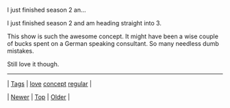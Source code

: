 <!--
title: I just finished season 2 and am heading straight into 3. This show is such the awesome concept. It might have been a wise couple of bucks spent on a German speaking consultant. So many needless dumb mistakes. Still love it though.
date: 2020-06-28T15:27:00.278Z
tags: love, concept, regular
-->


I just finished season 2 an...

<p>I just finished season 2 and am heading straight into 3.</p>

<p>This show is such the awesome concept. It might have been a wise couple of bucks spent on a German speaking consultant. So many needless dumb mistakes.</p>

<p>Still love it though.</p>

<!--BOTTOM-POST-NAVIGATION-->
---

| [Tags](tags.md) | [love](tag-love.md) [concept](tag-concept.md) [regular](tag-regular.md) |

| [Newer](80887351999.md) | [Top](index.md) | [Older](81172180471.md) |